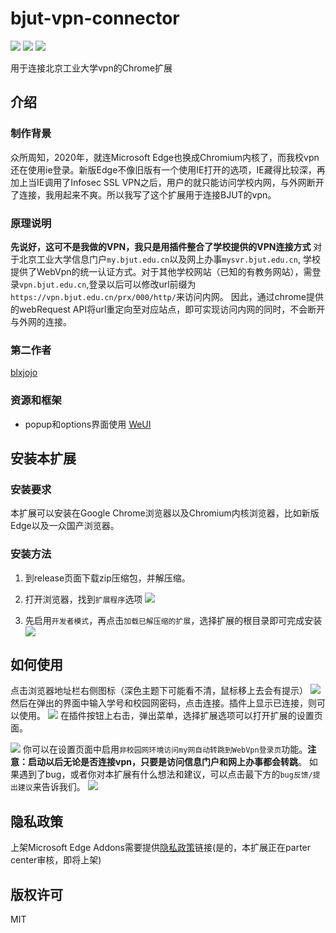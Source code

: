 # bjut-vpn-connector
![](https://img.shields.io/static/v1?label=version&message=1.2&color=blue) ![](https://img.shields.io/github/license/Woodykaixa/bjut-vpn-connector) ![](https://img.shields.io/static/v1?label=made%20for&message=Beijing%20University%20of%20Technology&color=0096c3)
 
用于连接北京工业大学vpn的Chrome扩展

## 介绍
### 制作背景
众所周知，2020年，就连Microsoft Edge也换成Chromium内核了，而我校vpn还在使用ie登录。新版Edge不像旧版有一个使用IE打开的选项，IE藏得比较深，再加上当IE调用了Infosec SSL VPN之后，用户的就只能访问学校内网，与外网断开了连接，我用起来不爽。所以我写了这个扩展用于连接BJUT的vpn。

### 原理说明
__先说好，这可不是我做的VPN，我只是用插件整合了学校提供的VPN连接方式__
对于北京工业大学信息门户`my.bjut.edu.cn`以及网上办事`mysvr.bjut.edu.cn`, 学校提供了WebVpn的统一认证方式。对于其他学校网站（已知的有教务网站），需登录`vpn.bjut.edu.cn`,登录以后可以修改url前缀为`https://vpn.bjut.edu.cn/prx/000/http/`来访问内网。
因此，通过chrome提供的webRequest API将url重定向至对应站点，即可实现访问内网的同时，不会断开与外网的连接。

### 第二作者
[blxjojo](https://github.com/blxjojo)
### 资源和框架
+ popup和options界面使用 [WeUI](https://github.com/Tencent/weui)

## 安装本扩展

### 安装要求
本扩展可以安装在Google Chrome浏览器以及Chromium内核浏览器，比如新版Edge以及一众国产浏览器。

### 安装方法
1. 到release页面下载zip压缩包，并解压缩。
2. 打开浏览器，找到`扩展程序`选项
   ![](./readme_img/readme01.png)

3. 先启用`开发者模式`，再点击`加载已解压缩的扩展`，选择扩展的根目录即可完成安装
   ![](readme_img/readme02.png)

## 如何使用
点击浏览器地址栏右侧图标（深色主题下可能看不清，鼠标移上去会有提示）
![](readme_img/readme03.png)
然后在弹出的界面中输入学号和校园网密码，点击连接。插件上显示已连接，则可以使用。
![](readme_img/readme04.png)
在插件按钮上右击，弹出菜单，选择扩展选项可以打开扩展的设置页面。

![](readme_img/readme05.png)
你可以在设置页面中启用`非校园网环境访问my网自动转跳到WebVpn登录页`功能。__注意：启动以后无论是否连接vpn，只要是访问信息门户和网上办事都会转跳__。
如果遇到了bug，或者你对本扩展有什么想法和建议，可以点击最下方的`bug反馈/提出建议`来告诉我们。
![](readme_img/readme06.png)

## 隐私政策

上架Microsoft Edge Addons需要提供[隐私政策](http://59.110.236.102/BjutVpnConnector/Privacy)链接(是的，本扩展正在parter center审核，即将上架)
## 版权许可
MIT
